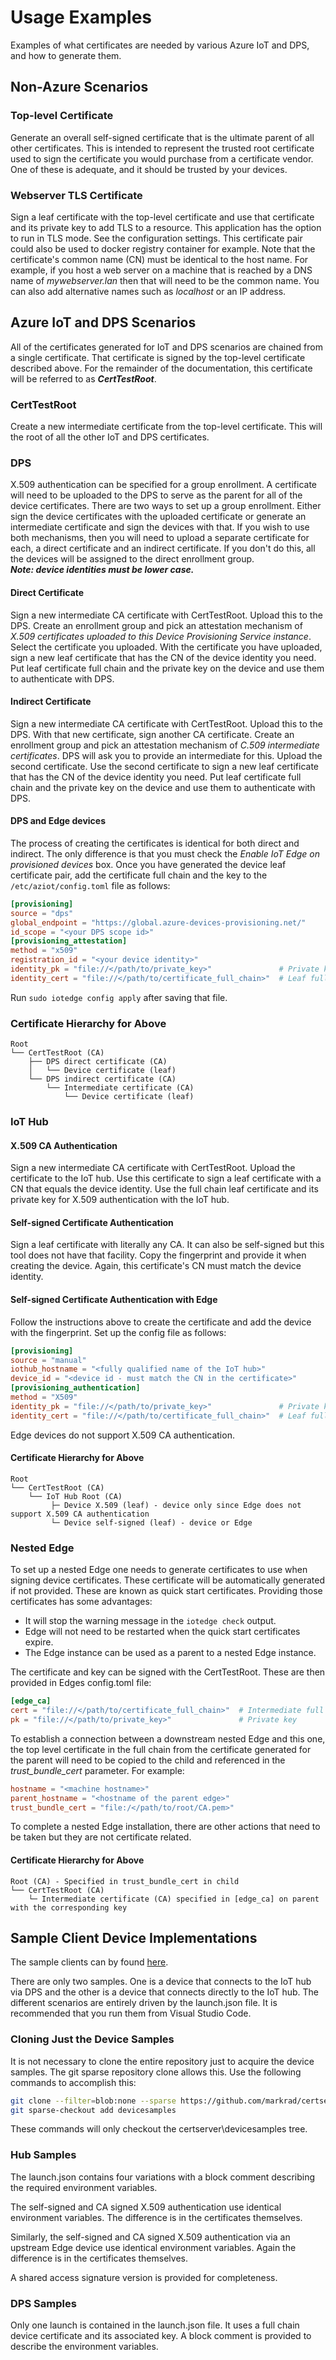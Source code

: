 # Usage Examples

Examples of what certificates are needed by various Azure IoT and DPS, and how to generate them.
## Non-Azure Scenarios
### Top-level Certificate
Generate an overall self-signed certificate that is the ultimate parent of all other certificates. This is intended to represent the trusted root certificate used to sign the certificate you would purchase from a certificate vendor. One of these is adequate, and it should be trusted by your devices.
### Webserver TLS Certificate
Sign a leaf certificate with the top-level certificate and use that certificate and its private key to add TLS to a resource. This application has the option to run in TLS mode. See the configuration settings. This certificate pair could also be used to docker registry container for example. Note that the certificate's common name (CN) must be identical to the host name. For example, if you host a web server on a machine that is reached by a DNS name of *mywebserver.lan* then that will need to be the common name. You can also add alternative names such as *localhost* or an IP address.
## Azure IoT and DPS Scenarios
All of the certificates generated for IoT and DPS scenarios are chained from a single certificate. That certificate is signed by the top-level certificate described above. For the remainder of the documentation, this certificate will be referred to as **_CertTestRoot_**.
### CertTestRoot
Create a new intermediate certificate from the top-level certificate. This will the root of all the other IoT and DPS certificates.
### DPS
X.509 authentication can be specified for a group enrollment. A certificate will need to be uploaded to the DPS to serve as the parent for all of the device certificates. There are two ways to set up a group enrollment. Either sign the device certificates with the uploaded certificate or generate an intermediate certificate and sign the devices with that. If you wish to use both mechanisms, then you will need to upload a separate certificate for each, a direct certificate and an indirect certificate. If you don't do this, all the devices will be assigned to the direct enrollment group.  
***Note: device identities must be lower case.***
#### Direct Certificate
Sign a new intermediate CA certificate with CertTestRoot. Upload this to the DPS. Create an enrollment group and pick an attestation mechanism of _X.509 certificates uploaded to this Device Provisioning Service instance_. Select the certificate you uploaded. With the certificate you have uploaded, sign a new leaf certificate that has the CN of the device identity you need. Put leaf certificate full chain and the private key on the device and use them to authenticate with DPS.
#### Indirect Certificate
Sign a new intermediate CA certificate with CertTestRoot. Upload this to the DPS. With that new certificate, sign another CA certificate. Create an enrollment group and pick an attestation mechanism of _C.509 intermediate certificates_. DPS will ask you to provide an intermediate for this. Upload the second certificate. Use the second certificate to sign a new leaf certificate that has the CN of the device identity you need. Put leaf certificate full chain and the private key on the device and use them to authenticate with DPS.
#### DPS and Edge devices
The process of creating the certificates is identical for both direct and indirect. The only difference is that you must check the _Enable IoT Edge on provisioned devices_ box. Once you have generated the device leaf certificate pair, add the certificate full chain and the key to the `/etc/aziot/config.toml` file as follows:
```toml
[provisioning]
source = "dps"
global_endpoint = "https://global.azure-devices-provisioning.net/"
id_scope = "<your DPS scope id>"
[provisioning_attestation]
method = "x509"
registration_id = "<your device identity>"
identity_pk = "file://</path/to/private_key>"               # Private key
identity_cert = "file://</path/to/certificate_full_chain>"  # Leaf full chain
```
Run `sudo iotedge config apply` after saving that file.
### Certificate Hierarchy for Above
```
Root
└──	CertTestRoot (CA)
    ├── DPS direct certificate (CA)
    │   └──	Device certificate (leaf)
    └── DPS indirect certificate (CA)
        └──	Intermediate certificate (CA)
            └──	Device certificate (leaf)
```
### IoT Hub
#### X.509 CA Authentication
Sign a new intermediate CA certificate with CertTestRoot. Upload the certificate to the IoT hub. Use this certificate to sign a leaf certificate with a CN that equals the device identity. Use the full chain leaf certificate and its private key for X.509 authentication with the IoT hub.
#### Self-signed Certificate Authentication
Sign a leaf certificate with literally any CA. It can also be self-signed but this tool does not have that facility. Copy the fingerprint and provide it when creating the device. Again, this certificate's CN must match the device identity.
#### Self-signed Certificate Authentication with Edge
Follow the instructions above to create the certificate and add the device with the fingerprint. Set up the config file as follows:
```toml
[provisioning]
source = "manual"
iothub_hostname = "<fully qualified name of the IoT hub>"
device_id = "<device id - must match the CN in the certificate>"
[provisioning_authentication]
method = "X509"
identity_pk = "file://</path/to/private_key>"               # Private key
identity_cert = "file://</path/to/certificate_full_chain>"  # Leaf full chain
```
Edge devices do not support X.509 CA authentication.
#### Certificate Hierarchy for Above
```
Root
└──	CertTestRoot (CA)
    └── IoT Hub Root (CA)
         ├─	Device X.509 (leaf) - device only since Edge does not support X.509 CA authentication
         └─ Device self-signed (leaf) - device or Edge
```
### Nested Edge
To set up a nested Edge one needs to generate certificates to use when signing device certificates. These certificate will be automatically generated if not provided. These are known as quick start certificates. Providing those certificates has some advantages:
- It will stop the warning message in the `iotedge check` output.
- Edge will not need to be restarted when the quick start certificates expire.
- The Edge instance can be used as a parent to a nested Edge instance.

The certificate and key can be signed with the CertTestRoot. These are then provided in Edges config.toml file:
```toml
[edge_ca]
cert = "file://</path/to/certificate_full_chain>"  # Intermediate full chain
pk = "file://</path/to/private_key>"               # Private key
```
To establish a connection between a downstream nested Edge and this one, the top level certificate in the full chain from the certificate generated for the parent will need to be copied to the child and referenced in the *trust_bundle_cert* parameter. For example:
```toml
hostname = "<machine hostname>"
parent_hostname = "<hostname of the parent edge>"
trust_bundle_cert = "file:/</path/to/root/CA.pem>"
```
To complete a nested Edge installation, there are other actions that need to be taken but they are not certificate related.

#### Certificate Hierarchy for Above
```
Root (CA) - Specified in trust_bundle_cert in child
└──	CertTestRoot (CA)
    └─ Intermediate certificate (CA) specified in [edge_ca] on parent with the corresponding key
```
## Sample Client Device Implementations
The sample clients can by found [here](./devicesamples/).

There are only two samples. One is a device that connects to the IoT hub via DPS and the other is a device that connects directly to the IoT hub. The different scenarios are entirely driven by the launch.json file. It is recommended that you run them from Visual Studio Code.

### Cloning Just the Device Samples
It is not necessary to clone the entire repository just to acquire the device samples. The git sparse repository clone allows this. Use the following commands to accomplish this:
```bash
git clone --filter=blob:none --sparse https://github.com/markrad/certserver.git
git sparse-checkout add devicesamples
```
These commands will only checkout the certserver\devicesamples tree.

### Hub Samples
The launch.json contains four variations with a block comment describing the required environment variables.

The self-signed and CA signed X.509 authentication use identical environment variables. The difference is in the certificates themselves. 

Similarly, the self-signed and CA signed X.509 authentication via an upstream Edge device use identical environment variables. Again the difference is in the certificates themselves.

A shared access signature version is provided for completeness. 

### DPS Samples
Only one launch is contained in the launch.json file. It uses a full chain device certificate and its associated key. A block comment is provided to describe the environment variables.